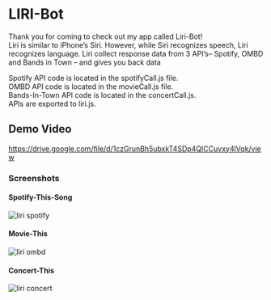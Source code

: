 # LIRI-Bot
Thank you for coming to check out my app called Liri-Bot! <br>
Liri is similar to iPhone’s Siri. However, while Siri recognizes speech, Liri recognizes language. Liri collect response data from 3 API’s– Spotify, OMBD and Bands in Town – and gives you back data

Spotify API code is located in the spotifyCall.js file. <br>
OMBD API code is located in the movieCall.js file. <br>
Bands-In-Town API code is located in the concertCall.js. <br>
APIs are exported to liri.js. <br>

## Demo Video
https://drive.google.com/file/d/1czGrunBh5ubxkT4SDp4QICCuvxy4lVqk/view

### Screenshots
#### Spotify-This-Song
![liri spotify](https://user-images.githubusercontent.com/46077030/57975522-47e5ba00-7990-11e9-8932-70e3e34cfd7a.JPG)

#### Movie-This
![liri ombd](https://user-images.githubusercontent.com/46077030/57975541-972bea80-7990-11e9-8c2b-fe02a352c18a.JPG)

#### Concert-This
![liri concert](https://user-images.githubusercontent.com/46077030/57975554-e245fd80-7990-11e9-8c81-6afba5d2b31c.JPG)
